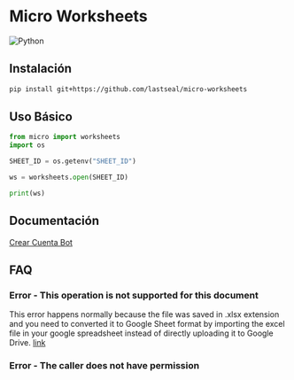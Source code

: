 # Micro Worksheets
![Python](https://img.shields.io/badge/python-3670A0?style=for-the-badge&logo=python&logoColor=ffdd54)

## Instalación

```bash
pip install git+https://github.com/lastseal/micro-worksheets
```

## Uso Básico

```python
from micro import worksheets
import os

SHEET_ID = os.getenv("SHEET_ID")

ws = worksheets.open(SHEET_ID)

print(ws)
```

## Documentación

[Crear Cuenta Bot](https://docs.gspread.org/en/v5.7.0/oauth2.html#)

## FAQ

### Error - This operation is not supported for this document

This error happens normally because the file was saved in .xlsx extension and you need to converted it to Google Sheet format by importing the excel file in your google spreadsheet instead of directly uploading it to Google Drive.
[link](https://docs.holistics.io/faqs/error-when-working-with-google-spreadsheet#:~:text=This%20error%20happens%20normally%20because,uploading%20it%20to%20Google%20Drive.)

### Error - The caller does not have permission

